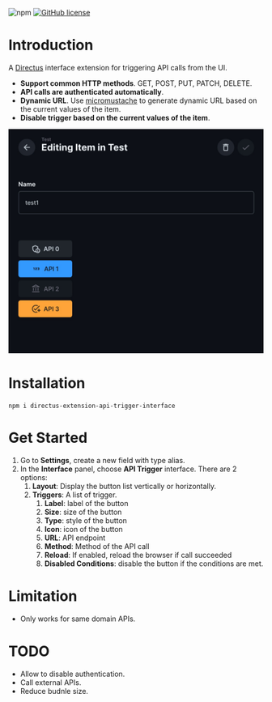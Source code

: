 ![npm](https://img.shields.io/npm/v/directus-extension-api-trigger-interface)
[![GitHub license](https://img.shields.io/github/license/rezo-labs/directus-extension-api-trigger-interface)](https://github.com/rezo-labs/directus-extension-api-trigger-interface/blob/main/LICENSE.txt)

# Introduction
A [Directus](https://github.com/directus/directus) interface extension for triggering API calls from the UI.

- **Support common HTTP methods**. GET, POST, PUT, PATCH, DELETE.
- **API calls are authenticated automatically**.
- **Dynamic URL**. Use [micromustache](https://github.com/userpixel/micromustache) to generate dynamic URL based on the current values of the item.
- **Disable trigger based on the current values of the item**.

![](./screenshots/screenshot1.jpeg)

# Installation
```
npm i directus-extension-api-trigger-interface
```

# Get Started
1. Go to **Settings**, create a new field with type alias.
2. In the **Interface** panel, choose **API Trigger** interface. There are 2 options:
    1. **Layout**: Display the button list vertically or horizontally.
    2. **Triggers**: A list of trigger.
        1. **Label**: label of the button
        2. **Size**: size of the button
        3. **Type**: style of the button
        4. **Icon**: icon of the button
        5. **URL**: API endpoint
        6. **Method**: Method of the API call
        7. **Reload**: If enabled, reload the browser if call succeeded
        8. **Disabled Conditions**: disable the button if the conditions are met.

# Limitation
- Only works for same domain APIs.

# TODO
- Allow to disable authentication.
- Call external APIs.
- Reduce budnle size.
